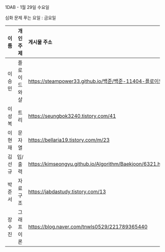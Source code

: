 1DAB - 1월 29일 수요일

심화 문제 푸는 요일 : 금요일

| 이름 | 개인 주제 | 게시물 주소 |
| :------: | :----------: | :---------------------------------------------------------- |
| 이승민 | 플로이드 와샬 | https://steampower33.github.io/백준/백준-11404-플로이드/ |
| 이성복 | 트리 | https://seungbok3240.tistory.com/41 |
| 이현재 | 문자열 | https://bellaria19.tistory.com/m/23 |
| 김선규 | 입/출력 | https://kimseongyu.github.io/Algorithm/Baekjoon/6321.html |
| 박준서 | 자료구조 | https://jabdastudy.tistory.com/13 |
| 장수진 | 그래프 이론 | https://blog.naver.com/tnwls0529/221789365440 |